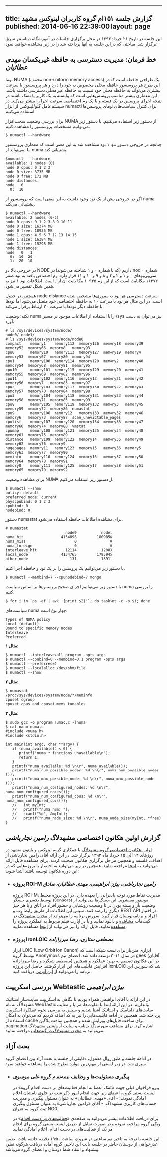 ----------
title: گزارش جلسه ۱۵۱ام گروه کاربران لینوکس مشهد
published: 2014-06-16 22:39:00
layout: page
----------
این جلسه در تاریخ ۲۱ خرداد ۱۳۹۳ در محل برگزاری جلسات  در آموزشگاه دیتاسنتر شرق برگزار شد. مباحثی که در این جلسه به آنها پرداخته شد را در زیر مشاهده خواهید نمود:

<!--more-->

## خط فرمان: مدیریت دسترسی به حافظه غيريکسان *مهدی عطائیان*
نوما NUMA (مخفف non-uniform memory access) یک طراحی حافظه است که در این طرح هر پروسسور حافظه محلی مخصوص به خود را دارد و هر پروسسور با سرعت بیشتری می‌تواند به حافظه محلی خود نسبت به حافظه غیر محلی دسترسی داشته باشد.
این معماری بیشتر مناسب پروسس‌هایی است که وابسته به یک کاربر یا تسک باشند در نتیجه اجرای پروسس در یک هسته و با یک رم اختصاصی سرعت اجرا را بیشتر می‌کند.
در سیستم‌عامل گنو/لینوکس از ابزار numactl برای کنترل سیاست‌های نومای پروسس‌ها استفاده می‌کنیم.

برای بررسی وضعیت سخت‌افزار NUMA از دستور زیر استفاده می‌کنیم. با دستور زیر می‌توانیم مشخصات پروسسور را مشاهده کنیم. 

	$ numactl --hardware

چنانچه در خروجی دستور تنها ۱ نود مشاهده شد به این معنی است که معماری پروسسور ما نمی‌تواند از numa پشتیبانی کند.

	$numactl  --hardware 
	available: 1 nodes (0)
	node 0 cpus: 0 1 2 3
	node 0 size: 3735 MB
	node 0 free: 172 MB
	node distances:
	node   0 
	  0:  10 

اگر در خروجی بیش از یک نود وجود داشت به این معنی است که پروسسور از numa پشتبیانی می‌کند. 

	$ numactl --hardware 
	available: 2 nodes (0-1)
	node 0 cpus: 0 1 2 3 8 9 10 11
	node 0 size: 16374 MB
	node 0 free: 10935 MB
	node 1 cpus: 4 5 6 7 12 13 14 15
	node 1 size: 16384 MB
	node 1 free: 15298 MB
	node distances:
	node   0   1 
	  0:  10  20 
	  1:  20  10 

در خروجی بالا دو NODE داریم (که با شماره ۰ و ۱ شناخته می‌شوند) در nod شماره ۰ سی‌پی‌یو‌های ۰ و ۱ و ۲ و ۳ و ۸ و ۹ و ۱۰ و ۱۱ قرار دارد. رم اختصاص یافته به نود صفر ۱۶۳۷۴ مگابایت است که از این رم ۱۰۹۳۵ مگا بایت آن آزاد است. اطلاعات نود ۱ نیز به همین شکل تفسیر می‌شود. 

همچنین در جدول node distance سرعت دسترسی هر نود به مموری‌ها مشخص شده است. در این مثال هر نود با سرعت ۱۰ به حافظه اختصاصی خود متصل می‌شود اما نودها با حافظه دیگر نودها با سرعت ۲۰ ارتباط برقرار می‌کند. 

نکته: وضعیت numa را با استفاده از اطلاعات موجود در مسیر /sys نیز می‌توان به دست آورد. 

	# ls /sys/devices/system/node/
	node0/ node1/ 
	# ls /sys/devices/system/node/node0
	compact    memory1    memory112  memory126  memory18  memory39  memory52  memory66  memory8   memory93
	cpu0       memory10   memory113  memory127  memory19  memory4   memory53  memory67  memory80  memory94
	cpu1       memory100  memory114  memory128  memory2   memory40  memory54  memory68  memory81  memory95
	cpu10      memory101  memory115  memory129  memory20  memory41  memory55  memory69  memory82  memory96
	cpu11      memory102  memory116  memory13   memory21  memory42  memory56  memory7   memory83  memory97
	cpu2       memory103  memory117  memory130  memory22  memory43  memory57  memory70  memory84  memory98
	cpu3       memory104  memory118  memory131  memory23  memory44  memory58  memory71  memory85  memory99
	cpu8       memory105  memory119  memory132  memory3   memory45  memory59  memory72  memory86  numastat
	cpu9       memory106  memory12   memory133  memory32  memory46  memory6   memory73  memory87  scan_unevictable_pages
	cpulist    memory107  memory120  memory134  memory33  memory47  memory60  memory74  memory88  vmstat
	cpumap     memory108  memory121  memory135  memory34  memory48  memory61  memory75  memory89
	distance   memory109  memory122  memory14   memory35  memory49  memory62  memory76  memory9
	hugepages  memory11   memory123  memory15   memory36  memory5   memory63  memory77  memory90
	meminfo    memory110  memory124  memory16   memory37  memory50  memory64  memory78  memory91
	memory0    memory111  memory125  memory17   memory38  memory51  memory65  memory79  memory92


برای مشاهده وضعیت NUMA از دستور زیر استفاده می‌کنیم.

	$ numactl --show
	policy: default
	preferred node: current
	physcpubind: 0 1 2 3 
	cpubind: 0 
	nodebind: 0 

دستور numastat برای مشاهده اطلاعات حافظه استفاده می‌شود.

	# numastat  
	                           node0           node1
	numa_hit                 4134896         1809856
	numa_miss                      0               0
	numa_foreign                   0               0
	interleave_hit             12114           12083
	local_node               4134765         1795945
	other_node                   131           13911

با دستور زیر می‌توانیم یک پروسس را در یک نود  و حافظه اجرا کنیم. 

	$ numactl --membind=7 --cpunodebind=7 mongo

با دستور زیر می‌توانیم اجرای صحیح پروسس‌ها بر اساس سیاست numa را بررسی کنیم. 

	$ for i in `ps -ef | awk '{print $2}'`; do taskset -c -p $i; done

سیاست‌های numa چهار نوع است:

	Types of NUMA policy
	Local (default)
	Bound to specific memory nodes
	Interleave
	Preferred


**مثال ۱**:

	$ numactl --interleave=all program -opts args
	$ numactl --cpubind=0 --membind=0,1 program -opts args
	$ numactl --preferred=1
	$ numactl --localalloc /dev/shm/file
	$ numactl --show

**مثال ۲**:

	$ numastat
	/proc/sys/devices/system/node/*/meminfo
	cpuset cgroup
	cpuset.cpus and cpuset.mems tunables

**مثال ۳**:

	$ sudo gcc -o program numac.c -lnuma	
	$ cat nano numa.c 
	#include <numa.h>
	#include <stdio.h> 
	
	int main(int argc, char **argv) {
	   if (numa_available() < 0) {
	      printf("numa_* functions unavailable\n");
	      return 1;
	   }
	   printf("numa_available: %d \n\r", numa_available());
	   printf("numa_num_possible_nodes: %d \n\r", numa_num_possible_nodes	());
	   printf("numa_max_possible_node: %d \n\r", numa_max_possible_node	());
	   printf("numa_num_configured_nodes: %d \n\r", numa_num_configured_nodes());
	   printf("numa_num_configured_cpus: %d \n\r", numa_num_configured_cpus());
	   //   int myInt;
	   //   printf("numa num: ");
	   //   scanf("%d", &myInt);
	   //   printf("numa_node_size: %d \n\r", numa_node_size(myInt, *free)
	}

## گزارش اولین هکاتون اختصاصی مشهدلاگ *رامین نجارباشی*
[اولین هکاتون اختصاصی گروه مشهدلاگ](http://hackathon.mashhadlug.org) با همکاری گروه لینوکس و پایتون مشهد در روزهای ۱۴ الی ۱۵ خرداد ماه ۱۳۹۳ برگزار شد. در این ارائه آقای رامین نجارباشی از اهداف، فلسفه و همچنین مراحل برگزاری هکاتون صحبت کردند. برای مشاهده فایل ارائه می‌توانید به [اینجا]() مراجعه نمایید. همچنین در زیر می‌توانید به اختصار با پروژه‌هایی که در این دوره هکاتون توسعه یافتند آشنا شوید:

* ### پروژه ROI-M *رامین نجارباشی، بیژن ابراهیمی، مهدی عطائیان، صادق*
  پروژه ROI-M، مدیریت نقاط مورد توجه یابحرانی را بعهده دارد. در این پروژه محیط  توسط یکسری حسگر (Sensors) مونیتور می‌شوند. این حسگرها می‌توانند از وضعیت باز و بسته بودن در تا وضعیت روشنایی و حضور افراد در اتاق و یا هر چیز دیگری را رصد کنند. سپس این اطلاعات از طریق رابط وب و REST API در اختیار افراد و برنامه‌نویسان قرار گیرد. سورس برنامه را می‌توانید از [مخزن مشهد‌لاگ](https://github.com/mashhadlug) در گیت‌هاب [مشاهده](https://github.com/mashhadlug/ROI-Monitor) و دانلود نمایید و یا در آپارت فیلم مربوط به عملکرد پروژه را [مشاهده](http://www.aparat.com/v/tLA5x) نمایید. فایل ارائه را نیز می‌توانید از [اینجا](http://www.slideshare.net/ramin311/hackathon-35884121) مشاهده نمایید.

* ### پروژه IronLOIC *مصطفی ستاری، رضا میرزازاده*
  ابزار ‪LOIC‬ ‪(Low Orbit Ion Canon)‬ ابزاری متن‌باز برای تست شبکه است که توسط گروه Anonymous در سال ۲۰۱۱ توسعه داده شد. اعضای تیم geek (آقایان مصطفی شبگرد و رضا میرزازاده) در این هکاتون تصمیم به بهبود عملکرد و همچنین افزایش قابلیت‌های این ابزار گرفتند. حاصل این پروژه IronLOIC شد که سورس این برنامه را می‌توانید از [این آدرس](https://github.com/shabgrd/ironloic) دریافت کنید.
    
## بررسی اسکریپت Webtastic *بیژن ابراهیمی*
در این ارائه با آقای ابراهیمی همراه بودیم تا نگاهی به اسکریپت سایت‌ساز استاتیک مشهدلاگ به نام WebTastic بیاندازیم. در این ارائه ابتدا با تفاوت‌ها، مزایا و معایب سایت‌های داینامیک و استاتیک آشنا شدیم و سپس به بررسی نحوه عملکرد اسکریپت پرداخته شد. همچنین در ادامه قابلیت‌هایی را نیز به کد اضافه کردیم که می‌توان به امکان استفاده از cache برای ساخت فایل‌های ویرایش شده و همچنین ساخت پلاگین pagination اشاره کرد. برای مشاهده سورس‌کُد برنامه و سایت آزمایشی مشهدلاگ می‌توانید به [مخزن مشهدلاگ در گیت‌هاب](https://github.com/mashhadlug/website) مراجعه نمایید. 

## بحث آزاد
در ادامه جلسه و طبق روال معمول، دقایقی از جلسه به بحث آزاد بین اعضای گروه سپری شد. در زیر لیستی از مهم‌ترین موارد مطرح شده را مشاهده خواهید نمود.

* ### پیگیری مسئولیت‌ها و وظایف نیمه‌تمام گروه *علی موسوی*
  پیرو فراخوان قبلی جهت «کمک اعضا به انجام فعالیت‌های در دست اقدام گروه» در لیست پستی گروه، اعضای زیر جهت انجام امور ذکر شده در جلوی نامشان اعلام آمادگی نمودند:
      - آقای «مهدی عطائیان» به عنوان مسئول پیگیری و مدیریت حساب‌های کاربری مشهدلاگ.
      - آقای «رامین نجارباشی» به عنوان مسئول پیگیری ثبت گروه به عنوان NGO.
  
  برای دریافت اطلاعات بیشتر می‌توانید به صفحه‌ی «[فعالیت‌های در دست اقدام](http://wiki.mashhadlug.org/doku.php?id=%D9%81%D8%B9%D8%A7%D9%84%DB%8C%D8%AA_%D9%87%D8%A7%DB%8C_%D8%AF%D8%B1_%D8%AF%D8%B3%D8%AA_%D8%A7%D9%82%D8%AF%D8%A7%D9%85)» در ویکی گروه مراجعه نموده و در صورت تمایل از طریق لیست پستی گروه برای انجام هر یک از فعالیت‌های در دست اقدام، اعلام آمادگی نمایید.


این جلسه با توجه به تاخیر نیم ساعتی در شروع، ساعت ۱۹:۵۰ دقیقه خاتمه یافت. ضمن عذرخواهی از دوستان حاضر در جلسه بابت این تاخیر، گروه آماده دریافت هرگونه نظر، پیشنهاد و انتقاد شما دوستان و اعضای گروه می‌باشد.